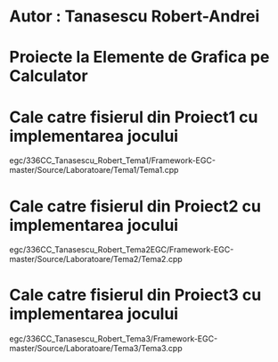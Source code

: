 # Autor : Tanasescu Robert-Andrei

# Proiecte la Elemente de Grafica pe Calculator

# Cale catre fisierul din Proiect1 cu implementarea jocului 

egc/336CC_Tanasescu_Robert_Tema1/Framework-EGC-master/Source/Laboratoare/Tema1/Tema1.cpp

# Cale catre fisierul din Proiect2 cu implementarea jocului 

egc/336CC_Tanasescu_Robert_Tema2EGC/Framework-EGC-master/Source/Laboratoare/Tema2/Tema2.cpp

# Cale catre fisierul din Proiect3 cu implementarea jocului 

egc/336CC_Tanasescu_Robert_Tema3/Framework-EGC-master/Source/Laboratoare/Tema3/Tema3.cpp
